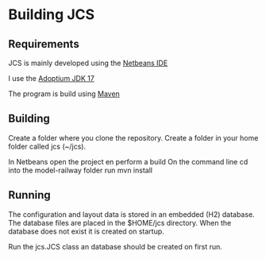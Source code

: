 # Building JCS

## Requirements
JCS is mainly developed using the [Netbeans IDE](https://netbeans.apache.org)
 
I use the [Adoptium JDK 17](https://adoptium.net/en-GB/)

The program is build using [Maven](https://maven.apache.org) 

## Building 
Create a folder where you clone the repository.
Create a folder in your home folder called jcs (~/jcs).

In Netbeans open the project en perform a build
On the command line cd into the model-railway folder
run mvn install

## Running
The configuration and layout data is stored in an embedded (H2) database.
The database files are placed in the $HOME/jcs directory.
When the database does not exist it is created on startup. 

Run the jcs.JCS class an database should be created on first run.



